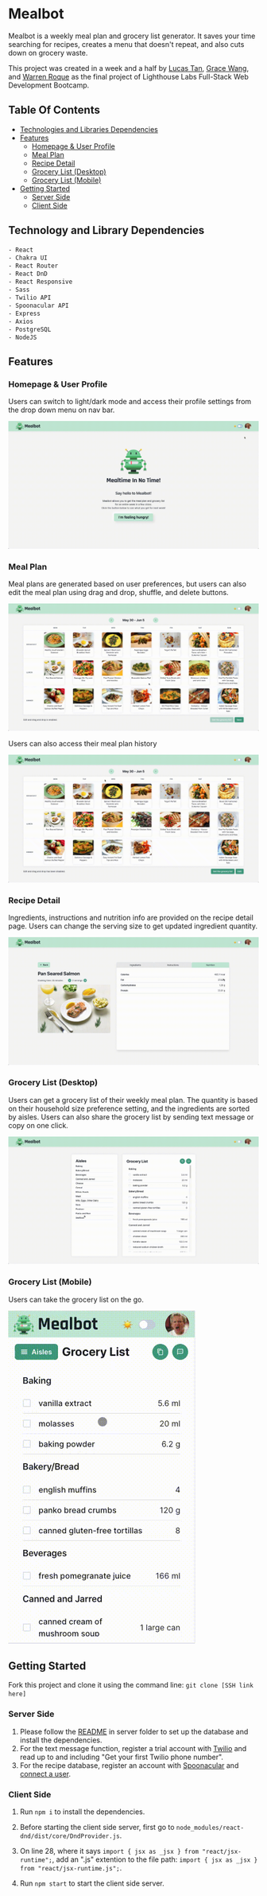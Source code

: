 # Mealbot

Mealbot is a weekly meal plan and grocery list generator. It saves your time searching for recipes, creates a menu that doesn't repeat, and also cuts down on grocery waste.

This project was created in a week and a half by [Lucas Tan](https://github.com/lucasxtan), [Grace Wang](https://github.com/GraceWXT), and [Warren Roque](https://github.com/wawwen1) as the final project of Lighthouse Labs Full-Stack Web Development Bootcamp.

## Table Of Contents
- [Technologies and Libraries Dependencies](#technology-and-library-dependencies)
- [Features](#features)
  - [Homepage & User Profile](#Homepage-&-User-Profile)
  - [Meal Plan](#meal-plan)
  - [Recipe Detail](#recipe-detail)
  - [Grocery List (Desktop)](#Grocery-List-(Desktop))
  - [Grocery List (Mobile)](#Grocery-List-(Mobile))
- [Getting Started](#Getting-Started)
  - [Server Side](#Server-Side)
  - [Client Side](#Client-Side)


## Technology and Library Dependencies
```
- React
- Chakra UI
- React Router
- React DnD
- React Responsive
- Sass
- Twilio API
- Spoonacular API
- Express
- Axios
- PostgreSQL
- NodeJS
```

## Features
### Homepage & User Profile
Users can switch to light/dark mode and access their profile settings from the drop down menu on nav bar.

![homepage and user profile](https://github.com/lucasxtan/Mealbot/blob/master/doc/img/homepage%20and%20profile%20page.gif?raw=true)


### Meal Plan
Meal plans are generated based on user preferences, but users can also edit the meal plan using drag and drop, shuffle, and delete buttons.

![mealplan](https://github.com/lucasxtan/Mealbot/blob/master/doc/img/mealplan.gif?raw=true)

Users can also access their meal plan history

![mealplan history](https://github.com/lucasxtan/Mealbot/blob/master/doc/img/meal%20plan%20history.gif?raw=true)


### Recipe Detail
Ingredients, instructions and nutrition info are provided on the recipe detail page. Users can change the serving size to get updated ingredient quantity.

![recipe detail](https://github.com/lucasxtan/Mealbot/blob/master/doc/img/recipe%20page.gif?raw=true)


### Grocery List (Desktop)
Users can get a grocery list of their weekly meal plan. The quantity is based on their household size preference setting, and the ingredients are sorted by aisles.
Users can also share the grocery list by sending text message or copy on one click.

![grocery list desktop](https://github.com/lucasxtan/Mealbot/blob/master/doc/img/grocery%20list%20desktop.gif?raw=true)


### Grocery List (Mobile)
Users can take the grocery list on the go.

![grocery list mobile](https://github.com/lucasxtan/Mealbot/blob/master/doc/img/grocery%20list%20mobile.gif?raw=true)


## Getting Started
Fork this project and clone it using the command line: `git clone [SSH link here]`

### Server Side
1. Please follow the [README](/server/README.md) in server folder to set up the database and install the dependencies.
2. For the text message function, register a trial account with [Twilio](https://www.twilio.com/docs/usage/tutorials/how-to-use-your-free-trial-account) and read up to and including "Get your first Twilio phone number".
3. For the recipe database, register an account with [Spoonacular](https://spoonacular.com/food-api/console#Dashboard) and [connect a user](https://spoonacular.com/food-api/docs#Connect-User).

### Client Side
1. Run `npm i` to install the dependencies.

2. Before starting the client side server, first go to `node_modules/react-dnd/dist/core/DndProvider.js`.

3. On line 28, where it says `import { jsx as _jsx } from "react/jsx-runtime";`, add an ".js" extention to the file path: `import { jsx as _jsx } from "react/jsx-runtime.js";`.
4. Run `npm start` to start the client side server.
